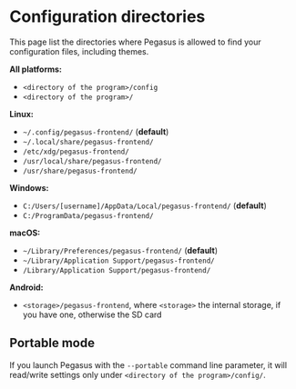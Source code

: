# Configuration directories

This page list the directories where Pegasus is allowed to find your configuration files, including themes.

**All platforms:**

- `<directory of the program>/config`
- `<directory of the program>/`

**Linux:**

- `~/.config/pegasus-frontend/` (**default**)
- `~/.local/share/pegasus-frontend/`
- `/etc/xdg/pegasus-frontend/`
- `/usr/local/share/pegasus-frontend/`
- `/usr/share/pegasus-frontend/`

**Windows:**

- `C:/Users/[username]/AppData/Local/pegasus-frontend/` (**default**)
- `C:/ProgramData/pegasus-frontend/`

**macOS:**

- `~/Library/Preferences/pegasus-frontend/` (**default**)
- `~/Library/Application Support/pegasus-frontend/`
- `/Library/Application Support/pegasus-frontend/`

**Android:**

- `<storage>/pegasus-frontend`, where `<storage>` the internal storage, if you have one, otherwise the SD card

## Portable mode

If you launch Pegasus with the `--portable` command line parameter, it will read/write settings only under `<directory of the program>/config/`.
